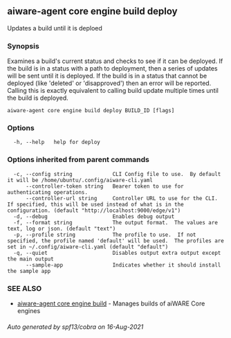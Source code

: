 ## aiware-agent core engine build deploy

Updates a build until it is deploed

### Synopsis

Examines a build's current status and checks to see if it can be deployed. If the
build is in a status with a path to deployment, then a series of updates will be
sent until it is deployed. If the build is in a status that cannot be deployed
(like 'deleted' or 'disapproved') then an error will be reported. Calling this
is exactly equivalent to calling build update multiple times until the build is
deployed.

```
aiware-agent core engine build deploy BUILD_ID [flags]
```

### Options

```
  -h, --help   help for deploy
```

### Options inherited from parent commands

```
  -c, --config string             CLI Config file to use.  By default it will be /home/ubuntu/.config/aiware-cli.yaml
      --controller-token string   Bearer token to use for authenticating operations.
      --controller-url string     Controller URL to use for the CLI.  If specified, this will be used instead of what is in the configuration. (default "http://localhost:9000/edge/v1")
  -d, --debug                     Enables debug output
  -f, --format string             The output format.  The values are text, log or json. (default "text")
  -p, --profile string            The profile to use.  If not specified, the profile named 'default' will be used.  The profiles are set in ~/.config/aiware-cli.yaml (default "default")
  -q, --quiet                     Disables output extra output except the main output
      --sample-app                Indicates whether it should install the sample app
```

### SEE ALSO

* [aiware-agent core engine build](/cli/aiware-agent_core_engine_build.md)	 - Manages builds of aiWARE Core engines

###### Auto generated by spf13/cobra on 16-Aug-2021
